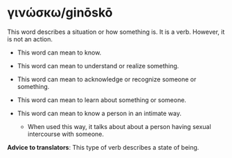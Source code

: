 # γινώσκω/ginōskō
This word describes a situation or how something is. It is a verb. However, it is not an action. 

* This word can mean to know.

* This word can mean to understand or realize something. 

* This word can mean to acknowledge or recognize someone or something. 

* This word can mean to learn about something or someone.

* This word can mean to know a person in an intimate way.
    * When used this way, it talks about about a person having sexual intercourse with someone.


**Advice to translators**: This type of verb describes a state of being. 
